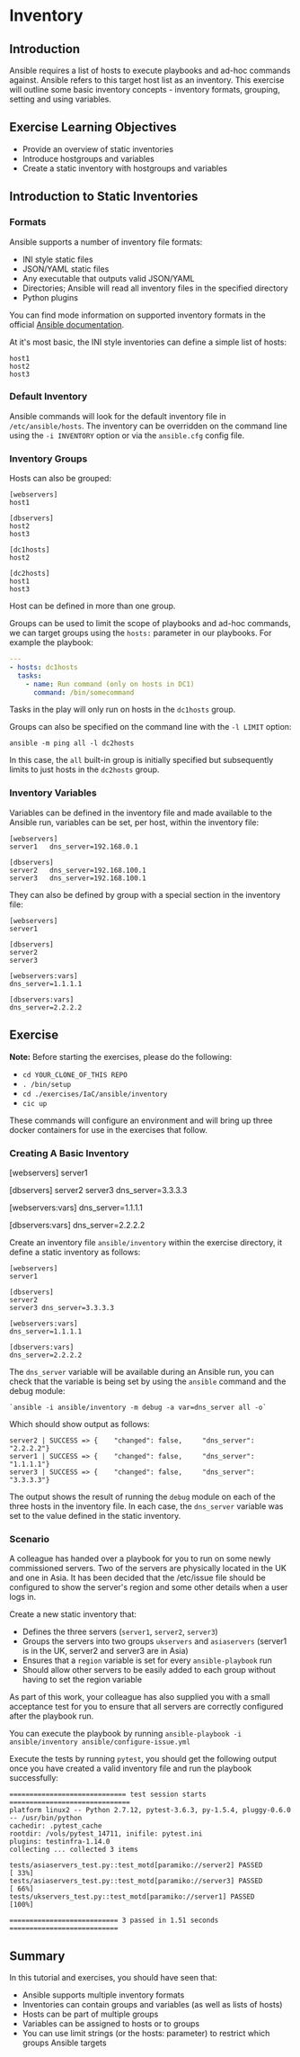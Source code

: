 # Inventory

## Introduction
Ansible requires a list of hosts to execute playbooks and ad-hoc commands against.  Ansible refers
to this target host list as an inventory.  This exercise will outline some basic inventory concepts -
inventory formats, grouping, setting and using variables.

## Exercise Learning Objectives

  - Provide an overview of static inventories
  - Introduce hostgroups and variables
  - Create a static inventory with hostgroups and variables

## Introduction to Static Inventories

### Formats

Ansible supports a number of inventory file formats:

  - INI style static files
  - JSON/YAML static files
  - Any executable that outputs valid JSON/YAML
  - Directories; Ansible will read all inventory files in the specified directory
  - Python plugins
 
You can find mode information on supported inventory formats in the official 
[Ansible documentation](https://docs.ansible.com/ansible/latest/user_guide/intro_inventory.html).

At it's most basic, the INI style inventories can define a simple list of hosts:

```
host1
host2
host3
```

### Default Inventory

Ansible commands will look for the default inventory file in `/etc/ansible/hosts`.  The inventory can be overridden
on the command line using the `-i INVENTORY` option or via the `ansible.cfg` config file.

### Inventory Groups

Hosts can also be grouped:

```
[webservers]
host1

[dbservers]
host2
host3

[dc1hosts]
host2

[dc2hosts]
host1
host3
```

Host can be defined in more than one group.

Groups can be used to limit the scope of playbooks and ad-hoc commands, we can target groups using the
`hosts:` parameter in our playbooks.  For example the playbook:

```YAML
---
- hosts: dc1hosts
  tasks:
    - name: Run command (only on hosts in DC1)
      command: /bin/somecommand
```

Tasks in the play will only run on hosts in the `dc1hosts` group.

Groups can also be specified on the command line with the `-l LIMIT` option:

```
ansible -m ping all -l dc2hosts
```

In this case, the `all` built-in group is initially specified but subsequently limits to just hosts in the
`dc2hosts` group.

### Inventory Variables

Variables can be defined in the inventory file and made available to the Ansible run, variables can be set,
per host, within the inventory file:

```
[webservers]
server1   dns_server=192.168.0.1

[dbservers]
server2   dns_server=192.168.100.1
server3   dns_server=192.168.100.1
```

They can also be defined by group with a special section in the inventory file:

```
[webservers]
server1

[dbservers]
server2
server3

[webservers:vars]
dns_server=1.1.1.1

[dbservers:vars]
dns_server=2.2.2.2
```

## Exercise

**Note:** Before starting the exercises, please do the following:

- `cd YOUR_CLONE_OF_THIS REPO`
- `. /bin/setup`
- `cd ./exercises/IaC/ansible/inventory`
- `cic up`

These commands will configure an environment and will bring up three docker containers for use in the exercises
that follow.

### Creating A Basic Inventory

[webservers]
server1

[dbservers]
server2
server3 dns_server=3.3.3.3

[webservers:vars]
dns_server=1.1.1.1

[dbservers:vars]
dns_server=2.2.2.2


Create an inventory file `ansible/inventory` within the exercise directory, it define a static inventory
as follows:

```
[webservers]
server1

[dbservers]
server2
server3 dns_server=3.3.3.3

[webservers:vars]
dns_server=1.1.1.1

[dbservers:vars]
dns_server=2.2.2.2

```

The `dns_server` variable will be available during an Ansible run, you can check that the variable is being
set by using the `ansible` command and the debug module:

```
`ansible -i ansible/inventory -m debug -a var=dns_server all -o`
```

Which should show output as follows:

```
server2 | SUCCESS => {    "changed": false,     "dns_server": "2.2.2.2"}
server1 | SUCCESS => {    "changed": false,     "dns_server": "1.1.1.1"}
server3 | SUCCESS => {    "changed": false,     "dns_server": "3.3.3.3"}
```

The output shows the result of running the `debug` module on each of the three hosts in the inventory file.
In each case, the `dns_server` variable was set to the value defined in the static inventory.

### Scenario

A colleague has handed over a playbook for you to run on some newly commissioned servers.  Two of the
servers are physically located in the UK and one in Asia.  It has been decided that the /etc/issue file
should be configured to show the server's region and some other details when a user logs in.

Create a new static inventory that:

  - Defines the three servers (`server1`, `server2`, `server3`)
  - Groups the servers into two groups `ukservers` and `asiaservers` (server1 is in the UK, server2 and 
    server3 are in Asia)
  - Ensures that a `region` variable is set for every `ansible-playbook` run
  - Should allow other servers to be easily added to each group without having to set the region variable

As part of this work, your colleague has also supplied you with a small acceptance test for you to
ensure that all servers are correctly configured after the playbook run.



You can execute the playbook by running `ansible-playbook -i ansible/inventory ansible/configure-issue.yml`

Execute the tests by running `pytest`, you should get the following output once you have created a valid
inventory file and run the playbook successfully:


```
============================= test session starts ==============================
platform linux2 -- Python 2.7.12, pytest-3.6.3, py-1.5.4, pluggy-0.6.0 -- /usr/bin/python
cachedir: .pytest_cache
rootdir: /vols/pytest_14711, inifile: pytest.ini
plugins: testinfra-1.14.0
collecting ... collected 3 items

tests/asiaservers_test.py::test_motd[paramiko://server2] PASSED          [ 33%]
tests/asiaservers_test.py::test_motd[paramiko://server3] PASSED          [ 66%]
tests/ukservers_test.py::test_motd[paramiko://server1] PASSED            [100%]

=========================== 3 passed in 1.51 seconds ===========================
```

## Summary
In this tutorial and exercises, you should have seen that:

  - Ansible supports multiple inventory formats
  - Inventories can contain groups and variables (as well as lists of hosts)
  - Hosts can be part of multiple groups
  - Variables can be assigned to hosts or to groups
  - You can use limit strings (or the hosts: parameter) to restrict which groups Ansible targets
